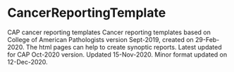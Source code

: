 # CancerReportingTemplate
CAP cancer reporting templates
Cancer reporting templates based on College of American Pathologists
version Sept-2019, created on 29-Feb-2020.
The html pages can help to create synoptic reports.
Latest updated for CAP Oct-2020 version.
Updated 15-Nov-2020.
Minor format updated on 12-Dec-2020.
